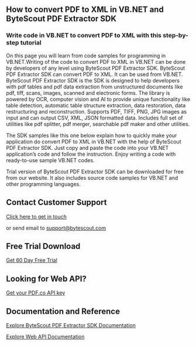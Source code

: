 ## How to convert PDF to XML in VB.NET and ByteScout PDF Extractor SDK

### Write code in VB.NET to convert PDF to XML with this step-by-step tutorial

On this page you will learn from code samples for programming in VB.NET.Writing of the code to convert PDF to XML in VB.NET can be done by developers of any level using ByteScout PDF Extractor SDK. ByteScout PDF Extractor SDK can convert PDF to XML. It can be used from VB.NET. ByteScout PDF Extractor SDK is the SDK is designed to help developers with pdf tables and pdf data extraction from unstructured documents like pdf, tiff, scans, images, scanned and electronic forms. The library is powered by OCR, computer vision and AI to provide unique functionality like table detection, automatic table structure extraction, data restoration, data restructuring and reconstruction. Supports PDF, TIFF, PNG, JPG images as input and can output CSV, XML, JSON formatted data. Includes full set of utilities like pdf splitter, pdf merger, searchable pdf maker and other utilities.

The SDK samples like this one below explain how to quickly make your application do convert PDF to XML in VB.NET with the help of ByteScout PDF Extractor SDK. Just copy and paste the code into your VB.NET application’s code and follow the instruction. Enjoy writing a code with ready-to-use sample VB.NET codes.

Trial version of ByteScout PDF Extractor SDK can be downloaded for free from our website. It also includes source code samples for VB.NET and other programming languages.

## Contact Customer Support

[Click here to get in touch](https://bytescout.zendesk.com/hc/en-us/requests/new?subject=ByteScout%20PDF%20Extractor%20SDK%20Question)

or send email to [support@bytescout.com](mailto:support@bytescout.com?subject=ByteScout%20PDF%20Extractor%20SDK%20Question) 

## Free Trial Download

[Get 60 Day Free Trial](https://bytescout.com/download/web-installer?utm_source=github-readme)

## Looking for Web API? 

[Get your PDF.co API key](https://pdf.co/documentation/api?utm_source=github-readme)

## Documentation and Reference

[Explore ByteScout PDF Extractor SDK Documentation](https://bytescout.com/documentation/index.html?utm_source=github-readme)

[Explore Web API Documentation](https://pdf.co/documentation/api?utm_source=github-readme)